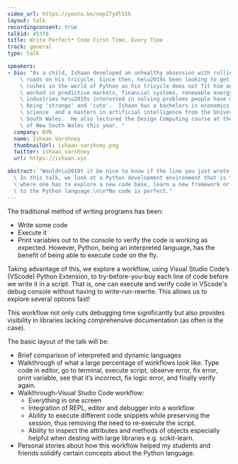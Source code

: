 ```yaml
---
video_url: https://youtu.be/nopZ7ydl55k
layout: talk
recordingconsent: true
talkid: 45378
title: Write Perfect* Code First Time, Every Time
track: general
type: talk

speakers:
- bio: "As a child, Ishaan developed an unhealthy obsession with rolling down steep\
    \ roads on his tricycle. Since then, he\u2019s been looking to get adrenaline\
    \ rushes in the world of Python as his tricycle does not fit him anymore. Having\
    \ worked in predictive markets, financial systems, renewable energy and the construction\
    \ industries he\u2019s interested in solving problems people have described as\
    \ being 'strange' and 'cute'.  Ishaan has a bachelors in economics and computer\
    \ science  and a masters in artificial intelligence from the University of New\
    \ South Wales.  He also lectured the Design Computing course at the University\
    \ of New South Wales this year. "
  company: BVN
  name: Ishaan Varshney
  thumbnailUrl: ishaan-varshney.png
  twitter: ishaan_varshney
  url: https://ishaan.xyz

abstract: "Wouldn\u2019t it be nice to know if the line you just wrote actually works?\
  \ In this talk, we look at a Python development environment that is tuned for situations\
  \ where one has to explore a new code base, learn a new framework or is a new-comer\
  \ to the Python language.\n\n*No code is perfect."
---
```

The traditional method of writing programs has been:
- Write some code
- Execute it
- Print variables out to the console to verify the code is working as expected.
However, Python, being an interpreted language, has the benefit of being able to execute code on the fly. 

Taking advantage of this, we explore a workflow, using Visual Studio Code’s (VScode) Python Extension, to try-before-you-buy each line of code before we write it in a script. That is, one can execute and verify code in VScode's debug console without having to write-run-rewrite. This allows us to explore several options fast! 

This workflow not only cuts debugging time significantly but also provides visibility in libraries lacking comprehensive documentation (as often is the case).

The basic layout of the talk will be:
- Brief comparison of interpreted and dynamic languages
- Walkthrough of what a large percentage of workflows look like. Type code in editor, go to terminal, execute script, observe error, fix error, print variable, see that it’s incorrect, fix logic error, and finally verify again.
- Walkthrough–Visual Studio Code workflow:
    - Everything in one screen 
    - Integration of REPL, editor and debugger into a workflow
    - Ability to execute different code snippets while preserving the session, thus removing the need to re-execute the script.
    - Ability to inspect the attributes and methods of objects especially helpful when dealing with large libraries e.g. scikit-learn.
- Personal stories about how this workflow helped my students and friends solidify certain concepts about the Python language.




